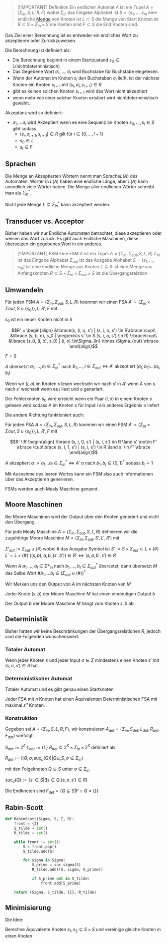 

>[!IMPORTANT] Definition
> Ein endlicher Automat $A$ ist ein Tupel $A = \langle\Sigma_{in}, S, L, R, F\rangle$ wobei
> $\Sigma_{in}$ das Eingabe Alphabet ist
> $S = \lbrace s_1, \dots, s_m$  eine endliche [Menge](Mengen.md) von Knoten ist
> $L\subset S$ die Menge von Start Knoten ist
> $R\subset S \times \Sigma_{in} \times S$ die Kanten sind
> $F \subset S$ die End Knoten sind.

Das Ziel einer Berechnung ist es entweder ein endliches Wort zu akzeptieren oder Zurückzuweisen.

Die Berechnung ist definiert als:
-  Die Berechnung beginnt in einem Startzustand $s_0 \in L$(nichtdeterministisch)
- Das Gegebene Wort $\sigma_1, \dots, \sigma_l$ wird Buchstabe für Buchstabe eingelesen.
- Wenn der Automat im Knoten $s_i$ den Buchstaben $\sigma_i$ ließt, ist der nächste Knoten ein Knoten $s_{i+1}$ mit $(s_i, \sigma_i, s_{i+1})\in R$
- gibt es keinen solchen Knoten $s_{i+1}$ wird das Wort nicht akzeptiert
- wenn mehr wie einer solcher Knoten existiert wird nichtdeterministisch gewählt.

Akzeptanz wird so definiert:
- $\sigma_1, \dots\sigma_l$ wird Akzeptiert wenn es eine Sequenz an Knoten $s_0, \dots, s_l \in S$ gibt sodass
	- $(s_i, \sigma_{i+1}, s_{i+1}) \in R$ gilt für $i \in\lbrace0, \dots, l-1\rbrace$
	- $s_0 \in L$
	- $s_l \in F$

## Sprachen

Die Menge an Akzeptierten Wörtern nennt man $\text{Sprache} L(A)$ des Automaten. Wörter in $L(A)$ haben eine endliche Länge, aber $L(A)$ kann unendlich viele Wörter haben. Die Menge aller endlichen Wörter schreibt man als $\Sigma^*_{in}$.

Nicht jede Menge $L\subseteq \Sigma^*_{in}$ kann akzeptiert werden.

## Transducer vs. Acceptor

Bisher haben wir nur Endliche Automaten betrachtet, diese akzeptieren oder weisen das Wort zurück. Es gibt auch Endliche Maschinen, diese übersetzen ein gegebenes Wort in ein anderes.

> [!IMPORTANT] FSM
> Eine FSM $A$ ist ein Tupel $A = \langle\Sigma_{in}, \Sigma_{out}, S, L, R\rangle$
> $\Sigma_{in}$ ist das Eingabe Alphabet
> $\Sigma_{out}$ ist das Ausgabe Alphabet
> $S = \lbrace s_1, \dots, s_m \rbrace$ ist eine endliche Menge aus Knoten
> $L \subseteq S$ ist eine Menge aus Anfangsknoten
> $R\subseteq S\times \Sigma_{in} \times \Sigma_{out} \times S$ ist die Übergangsrelation


## Umwandeln

Für jeden FSM $A = \langle \Sigma_{in}, \Sigma_{out}, S, L, R\rangle$ koennen wir einen FSA $A' = \langle\Sigma_{in} \times \Sigma{out}, S\cup\lbrace s_0\rbrace\rangle, L, R', F$ mit 

$s_0$ ist ein neuer Knoten nicht in $S$

$$R' = \begin{align}
&\lbrace(s, (i, o, s') | (s, i, o, s') \in R\rbrace \cup\\ &\lbrace (s, (i, o), s_0 | \neg\exists s' \in S.(s, i, o, s') \in R) \rbrace\cup\\
&\lbrace (s_0, (i, o), s_0) | (i, o) \in\Sigma_{in} \times \Sigma_{out} \rbrace
\end{align}$$

$F = S$

$A$ übersetzt $a_1, \dots, a_l \in \Sigma^*_{in}$ nach $b_1, \dots, l \in\Sigma_{out} \iff A'\text{ akzeptiert } (a_1, b_1) \dots (a_l, b_l)$ 

Wenn wir $(i, o)$ im Knoten $s$ lesen wechseln wir nach $s'$ in $A'$ wenn $A$ von $s$ nach $s'$ wechselt wenn es $i$ liest und $o$ generiert.

Der Fehlerknoten $s_0$ wird erreicht wenn ein Paar $(i, o)$ in einem Knoten $s$ gelesen wird sodass $A$ im Knoten $s$ für Input $i$ ein anderes Ergebnis $o$ liefert

Die andere Richtung funktioniert auch:


Für jeden FSA $A = \langle \Sigma_{in}, \Sigma_{out}, S, L, R\rangle$ koennen wir einen FSM $A' = \langle\Sigma_{in} \times \Sigma{out}, S\cup\lbrace s_0\rbrace\rangle, L, R', F$ mit 

$$R' \iff \begin{align}
\lbrace (s, i, 0, s') | (s, i, s') \in R \land s' \not\in F' \rbrace \cup\lbrace (s, i, 1, s') | (s, i, s') \in R \land s' \in F' \rbrace
\end{align}$$

$A$ akzeptiert 
$\alpha := a_1\dots a_l \in\Sigma^{*}_{in} \iff A'$ $\alpha$ nach $b_1, b_l \in \lbrace 0,1\rbrace^*$ sodass $b_l = 1$

Mit Ausnahme des leeren Wortes kann ein FSM also auch Informationen über das Akzeptieren generieren.

FSMs werden auch Mealy Maschine genannt.


## Moore Maschinen

Bei Moore Maschinen wird der Output über den Knoten generiert und nicht den Übergang.

Für jede Mealy Maschine $A = \langle\Sigma_{in}, \Sigma_{out}, S, L, R\rangle$ definieren wir die zugehörige Moore Maschine $M = \langle\Sigma_{in}, \Sigma_{out}, S', L', R'\rangle$ mit

$\Sigma'_{out} := \Sigma_{out} \cup \langle \# \rangle$ wobei $\#$ das Ausgabe Symbol ist
$S' :=  S\times \Sigma_{out} \subset L \times \lbrace\#\rbrace$ 
$L' = L\times\lbrace \#\rbrace$
$((s, b), a, b, (s', b')) \in R' \iff (s, a, b', s') \in R$

Wenn $A$ $a_1, \dots, a_l \in\Sigma*_{in}$ nach $b_1, \dots, b_l \in \Sigma^{*}_{out}$ übersetzt, dann übersetzt $M$ das Selbe Wort $\#b_1, \dots b_l \in(\Sigma_{out} \cup \langle\#\rangle)^*$

Wir Merken uns den Output von $A$ im nächsten Knoten von $M$

Jeder Knote $(s, b)$ der Moore Maschine $M$ hat einen eindeutigen Output $b$

Der Output $b$ der Moore Maschine $M$ hängt vom Knoten $s, b$ ab

## Deterministik

Bisher hatten wir keine Beschränkungen der Übergangsrelationen $R$, jedoch sind die Folgenden wünschenswert:

### Totaler Automat

Wenn jeder Knoten $s$ und jeder Input $\sigma\in\Sigma$ mindestens einen Knoten $s'$ mit $(s, \sigma, s') \in R$ hat.

### Deterministischer Automat

Totaler Automat und es gibt genau einen Startknoten

Jeder FSA mit $n$ Knoten hat einen Äquivalenten Deterministischen FSA mit maximal $s^n$ Knoten.

### Konstruktion

Gegeben sei $A = \langle \Sigma_{in}, S, L , R, F \rangle$, wir konstruieren $A_{det} = \langle \Sigma_{in}, S_{det}, L_{det} , R_{det}, F_{det} \rangle$ wiefolgt:

$S_{det} := 2^S$
$L_{det} := \lbrace L \rbrace$
$R_{det} \subseteq 2^S \times \Sigma_{in} \times 2^S$ definiert als

$R_{det} := \langle(Q, \sigma, \text{suc}_{\sigma}(Q)) | Q \subseteq, S, \sigma \in \Sigma_{in}\rangle$

mit den Folgeknoten $Q\subseteq S$ unter $\sigma \in\Sigma_{in}$

$\text{suc}_{\sigma}(Q) := \lbrace s' \in S | \exists s\in Q.(s, \sigma, s') \in R\rbrace$

Die Endknoten sind $F_{det} = \lbrace Q\subseteq S | F\cap Q \not = \lbrace\rbrace \rbrace$

## Rabin-Scott

```python
def RabinScott(Sigma, S, I, R):
    front = {I}
    S_tilde = set()
    R_tilde = set()

    while front != set():
        S = front.pop()
        S_tilde.add(S)

        for sigma in Sigma:
            S_prime = suc_sigma(S)
            R_tilde.add((S, sigma, S_prime))

            if S_prime not in S_tilde:
                front.add(S_prime)

    return (Sigma, S_tilde, {I}, R_tilde)
```

## Minimisierung

Die Idee:

Berechne Äquivalente Knoten $s_1, s_2 \subseteq S\times S$ und vereinige gleiche Knoten in einen Knoten
